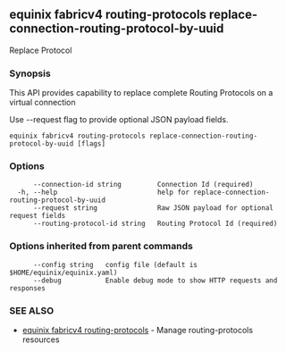 ## equinix fabricv4 routing-protocols replace-connection-routing-protocol-by-uuid

Replace Protocol

### Synopsis

This API provides capability to replace complete Routing Protocols on a virtual connection

Use --request flag to provide optional JSON payload fields.

```
equinix fabricv4 routing-protocols replace-connection-routing-protocol-by-uuid [flags]
```

### Options

```
      --connection-id string         Connection Id (required)
  -h, --help                         help for replace-connection-routing-protocol-by-uuid
      --request string               Raw JSON payload for optional request fields
      --routing-protocol-id string   Routing Protocol Id (required)
```

### Options inherited from parent commands

```
      --config string   config file (default is $HOME/equinix/equinix.yaml)
      --debug           Enable debug mode to show HTTP requests and responses
```

### SEE ALSO

* [equinix fabricv4 routing-protocols](equinix_fabricv4_routing-protocols.md)	 - Manage routing-protocols resources

